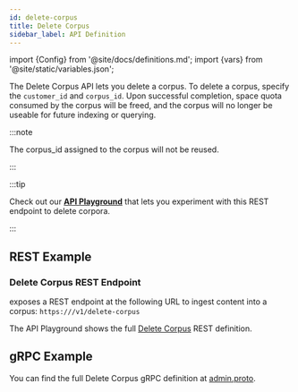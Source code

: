 ```yaml
---
id: delete-corpus
title: Delete Corpus
sidebar_label: API Definition
---
```


import {Config} from '@site/docs/definitions.md';
import {vars} from '@site/static/variables.json';

The Delete Corpus API lets you delete a corpus. To delete a corpus, specify 
the `customer_id` and `corpus_id`. Upon successful completion, space quota 
consumed by the corpus will be freed, and the corpus will no longer be useable 
for future indexing or querying. 

:::note

The corpus_id assigned to the corpus will not be reused.

:::

:::tip

Check out our [**API Playground**](/docs/rest-api/delete-corpus) that lets you experiment with this REST endpoint 
to delete corpora.

:::

## REST Example

### Delete Corpus REST Endpoint

<Config v="names.product"/> exposes a REST endpoint at the following URL
to ingest content into a corpus:
<code>https://<Config v="domains.rest.admin"/>/v1/delete-corpus</code>

The API Playground shows the full [Delete Corpus](/docs/rest-api/delete-corpus) REST definition.

## gRPC Example

You can find the full Delete Corpus gRPC definition at [admin.proto](https://github.com/vectara/protos/blob/main/admin.proto).

